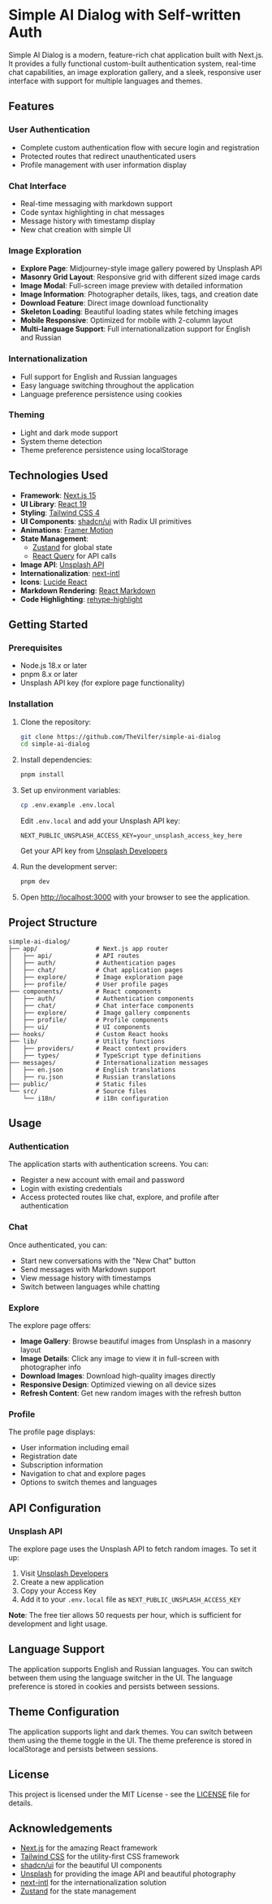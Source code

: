 # Simple AI Dialog with Self-written Auth

Simple AI Dialog is a modern, feature-rich chat application built with Next.js. It provides a fully functional custom-built authentication system, real-time chat capabilities, an image exploration gallery, and a sleek, responsive user interface with support for multiple languages and themes.

## Features

### User Authentication

- Complete custom authentication flow with secure login and registration
- Protected routes that redirect unauthenticated users
- Profile management with user information display

### Chat Interface

- Real-time messaging with markdown support
- Code syntax highlighting in chat messages
- Message history with timestamp display
- New chat creation with simple UI

### Image Exploration

- **Explore Page**: Midjourney-style image gallery powered by Unsplash API
- **Masonry Grid Layout**: Responsive grid with different sized image cards
- **Image Modal**: Full-screen image preview with detailed information
- **Image Information**: Photographer details, likes, tags, and creation date
- **Download Feature**: Direct image download functionality
- **Skeleton Loading**: Beautiful loading states while fetching images
- **Mobile Responsive**: Optimized for mobile with 2-column layout
- **Multi-language Support**: Full internationalization support for English and Russian

### Internationalization

- Full support for English and Russian languages
- Easy language switching throughout the application
- Language preference persistence using cookies

### Theming

- Light and dark mode support
- System theme detection
- Theme preference persistence using localStorage

## Technologies Used

- **Framework**: [Next.js 15](https://nextjs.org/)
- **UI Library**: [React 19](https://react.dev/)
- **Styling**: [Tailwind CSS 4](https://tailwindcss.com/)
- **UI Components**: [shadcn/ui](https://ui.shadcn.com/) with Radix UI primitives
- **Animations**: [Framer Motion](https://www.framer.com/motion/)
- **State Management**:
  - [Zustand](https://github.com/pmndrs/zustand) for global state
  - [React Query](https://tanstack.com/query) for API calls
- **Image API**: [Unsplash API](https://unsplash.com/developers)
- **Internationalization**: [next-intl](https://next-intl-docs.vercel.app/)
- **Icons**: [Lucide React](https://lucide.dev/guide/packages/lucide-react)
- **Markdown Rendering**: [React Markdown](https://github.com/remarkjs/react-markdown)
- **Code Highlighting**: [rehype-highlight](https://github.com/rehypejs/rehype-highlight)

## Getting Started

### Prerequisites

- Node.js 18.x or later
- pnpm 8.x or later
- Unsplash API key (for explore page functionality)

### Installation

1. Clone the repository:

   ```bash
   git clone https://github.com/TheVilfer/simple-ai-dialog
   cd simple-ai-dialog
   ```

2. Install dependencies:

   ```bash
   pnpm install
   ```

3. Set up environment variables:

   ```bash
   cp .env.example .env.local
   ```

   Edit `.env.local` and add your Unsplash API key:

   ```env
   NEXT_PUBLIC_UNSPLASH_ACCESS_KEY=your_unsplash_access_key_here
   ```

   Get your API key from [Unsplash Developers](https://unsplash.com/developers)

4. Run the development server:

   ```bash
   pnpm dev
   ```

5. Open [http://localhost:3000](http://localhost:3000) with your browser to see the application.

## Project Structure

```text
simple-ai-dialog/
├── app/                # Next.js app router
│   ├── api/            # API routes
│   ├── auth/           # Authentication pages
│   ├── chat/           # Chat application pages
│   ├── explore/        # Image exploration page
│   ├── profile/        # User profile pages
├── components/         # React components
│   ├── auth/           # Authentication components
│   ├── chat/           # Chat interface components
│   ├── explore/        # Image gallery components
│   ├── profile/        # Profile components
│   ├── ui/             # UI components
├── hooks/              # Custom React hooks
├── lib/                # Utility functions
│   ├── providers/      # React context providers
│   ├── types/          # TypeScript type definitions
├── messages/           # Internationalization messages
│   ├── en.json         # English translations
│   ├── ru.json         # Russian translations
├── public/             # Static files
└── src/                # Source files
    └── i18n/           # i18n configuration
```

## Usage

### Authentication

The application starts with authentication screens. You can:

- Register a new account with email and password
- Login with existing credentials
- Access protected routes like chat, explore, and profile after authentication

### Chat

Once authenticated, you can:

- Start new conversations with the "New Chat" button
- Send messages with Markdown support
- View message history with timestamps
- Switch between languages while chatting

### Explore

The explore page offers:

- **Image Gallery**: Browse beautiful images from Unsplash in a masonry layout
- **Image Details**: Click any image to view it in full-screen with photographer info
- **Download Images**: Download high-quality images directly
- **Responsive Design**: Optimized viewing on all device sizes
- **Refresh Content**: Get new random images with the refresh button

### Profile

The profile page displays:

- User information including email
- Registration date
- Subscription information
- Navigation to chat and explore pages
- Options to switch themes and languages

## API Configuration

### Unsplash API

The explore page uses the Unsplash API to fetch random images. To set it up:

1. Visit [Unsplash Developers](https://unsplash.com/developers)
2. Create a new application
3. Copy your Access Key
4. Add it to your `.env.local` file as `NEXT_PUBLIC_UNSPLASH_ACCESS_KEY`

**Note**: The free tier allows 50 requests per hour, which is sufficient for development and light usage.

## Language Support

The application supports English and Russian languages. You can switch between them using the language switcher in the UI. The language preference is stored in cookies and persists between sessions.

## Theme Configuration

The application supports light and dark themes. You can switch between them using the theme toggle in the UI. The theme preference is stored in localStorage and persists between sessions.

## License

This project is licensed under the MIT License - see the [LICENSE](LICENSE) file for details.

## Acknowledgements

- [Next.js](https://nextjs.org/) for the amazing React framework
- [Tailwind CSS](https://tailwindcss.com/) for the utility-first CSS framework
- [shadcn/ui](https://ui.shadcn.com/) for the beautiful UI components
- [Unsplash](https://unsplash.com/) for providing the image API and beautiful photography
- [next-intl](https://next-intl-docs.vercel.app/) for the internationalization solution
- [Zustand](https://github.com/pmndrs/zustand) for the state management
